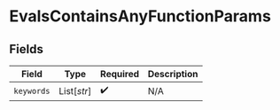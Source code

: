# EvalsContainsAnyFunctionParams


## Fields

| Field              | Type               | Required           | Description        |
| ------------------ | ------------------ | ------------------ | ------------------ |
| `keywords`         | List[*str*]        | :heavy_check_mark: | N/A                |